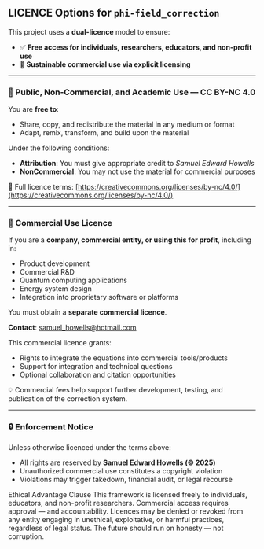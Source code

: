 ## LICENCE Options for `phi-field_correction`

This project uses a **dual-licence** model to ensure:

* ✅ **Free access for individuals, researchers, educators, and non-profit use**
* 💼 **Sustainable commercial use via explicit licensing**

---

### 🌱 Public, Non-Commercial, and Academic Use — **CC BY-NC 4.0**

You are **free to**:

* Share, copy, and redistribute the material in any medium or format
* Adapt, remix, transform, and build upon the material

Under the following conditions:

* **Attribution**: You must give appropriate credit to *Samuel Edward Howells*
* **NonCommercial**: You may not use the material for commercial purposes

🔗 Full licence terms: [https://creativecommons.org/licenses/by-nc/4.0/](https://creativecommons.org/licenses/by-nc/4.0/)

---

### 🏢 Commercial Use Licence

If you are a **company, commercial entity, or using this for profit**, including in:

* Product development
* Commercial R\&D
* Quantum computing applications
* Energy system design
* Integration into proprietary software or platforms

You must obtain a **separate commercial licence**.

**Contact**: [samuel_howells@hotmail.com](mailto:samuel_howells@hotmail.com)

This commercial licence grants:

* Rights to integrate the equations into commercial tools/products
* Support for integration and technical questions
* Optional collaboration and citation opportunities

💡 Commercial fees help support further development, testing, and publication of the correction system.

---

### 🔒 Enforcement Notice

Unless otherwise licenced under the terms above:

* All rights are reserved by **Samuel Edward Howells (© 2025)**
* Unauthorized commercial use constitutes a copyright violation
* Violations may trigger takedown, financial audit, or legal recourse

Ethical Advantage Clause
This framework is licensed freely to individuals, educators, and non-profit researchers.
Commercial access requires approval — and accountability.
Licences may be denied or revoked from any entity engaging in unethical, exploitative, or harmful practices, regardless of legal status.
The future should run on honesty — not corruption.
